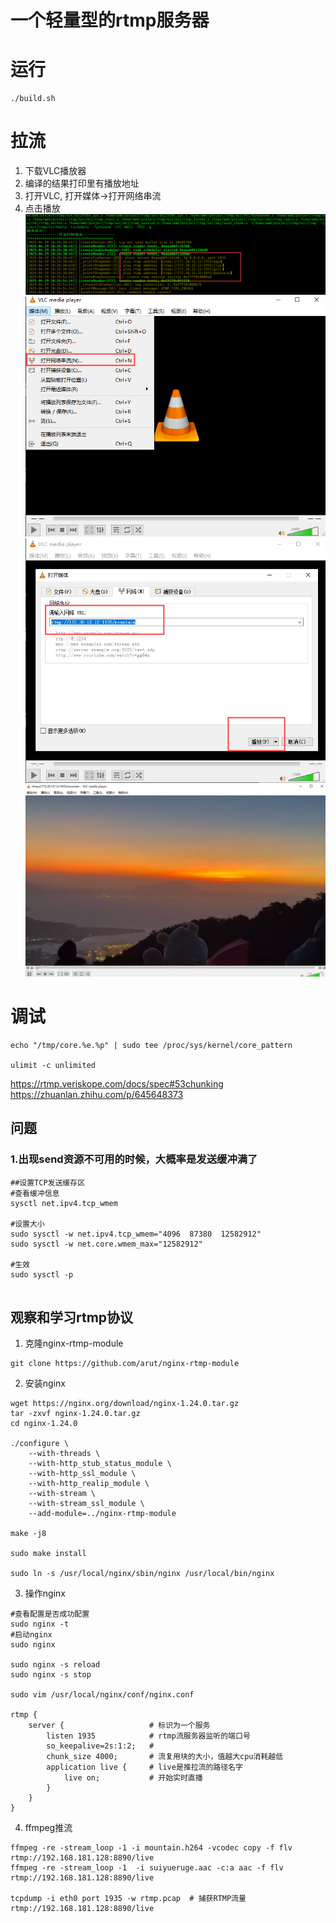 # 一个轻量型的rtmp服务器
# 运行
```
./build.sh
```

# 拉流
1. 下载VLC播放器
2. 编译的结果打印里有播放地址
3. 打开VLC, 打开媒体->打开网络串流
4. 点击播放
![](./resources/1.png)
![](./resources/2.png)
![](./resources/3.png)
![](./resources/4.png)

# 调试
```
echo "/tmp/core.%e.%p" | sudo tee /proc/sys/kernel/core_pattern

ulimit -c unlimited
```
https://rtmp.veriskope.com/docs/spec#53chunking
https://zhuanlan.zhihu.com/p/645648373


## 问题
### 1.出现send资源不可用的时候，大概率是发送缓冲满了
```
##设置TCP发送缓存区
#查看缓冲信息
sysctl net.ipv4.tcp_wmem

#设置大小
sudo sysctl -w net.ipv4.tcp_wmem="4096  87380  12582912"
sudo sysctl -w net.core.wmem_max="12582912"

#生效
sudo sysctl -p


```
## 观察和学习rtmp协议
1. 克隆nginx-rtmp-module
```
git clone https://github.com/arut/nginx-rtmp-module
```
2. 安装nginx
```
wget https://nginx.org/download/nginx-1.24.0.tar.gz
tar -zxvf nginx-1.24.0.tar.gz
cd nginx-1.24.0

./configure \
	--with-threads \
 	--with-http_stub_status_module \
 	--with-http_ssl_module \
 	--with-http_realip_module \
 	--with-stream \
 	--with-stream_ssl_module \
 	--add-module=../nginx-rtmp-module

make -j8

sudo make install

sudo ln -s /usr/local/nginx/sbin/nginx /usr/local/bin/nginx

```
3. 操作nginx
```
#查看配置是否成功配置
sudo nginx -t
#启动nginx
sudo nginx

sudo nginx -s reload
sudo nginx -s stop

sudo vim /usr/local/nginx/conf/nginx.conf

rtmp {
    server {                   # 标识为一个服务
        listen 1935            # rtmp流服务器监听的端口号
        so_keepalive=2s:1:2;   # 
        chunk_size 4000;       # 流复用块的大小，值越大cpu消耗越低
        application live {     # live是推拉流的路径名字
            live on;           # 开始实时直播
        }
    }
}
```

4. ffmpeg推流
```
ffmpeg -re -stream_loop -1 -i mountain.h264 -vcodec copy -f flv  rtmp://192.168.181.128:8890/live
ffmpeg -re -stream_loop -1  -i suiyueruge.aac -c:a aac -f flv rtmp://192.168.181.128:8890/live

tcpdump -i eth0 port 1935 -w rtmp.pcap  # 捕获RTMP流量
rtmp://192.168.181.128:8890/live
```

